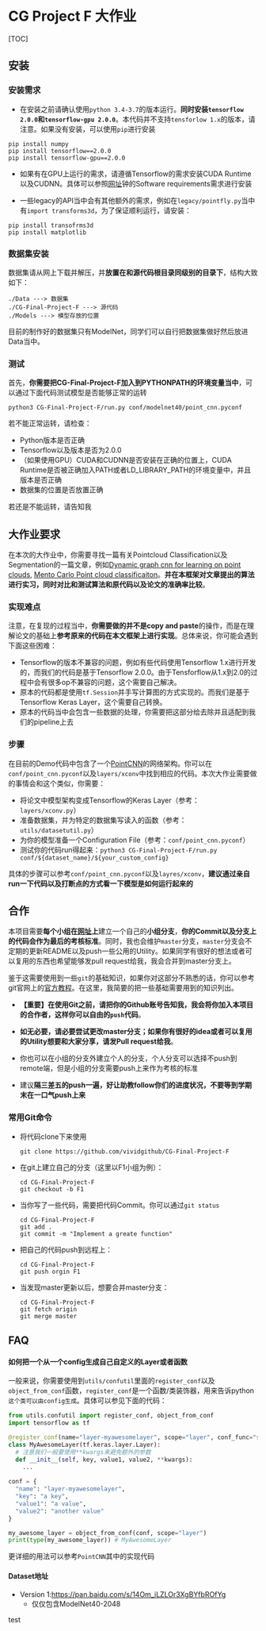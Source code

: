 # CG Project F 大作业

[TOC]

## 安装

### 安装需求

- 在安装之前请确认使用`python 3.4-3.7`的版本运行。**同时安装`tensorflow 2.0.0`和`tensorflow-gpu 2.0.0`**。本代码并不支持`tensforlow 1.x`的版本，请注意。如果没有安装，可以使用`pip`进行安装

```shell
pip install numpy
pip install tensorflow==2.0.0
pip install tensorflow-gpu==2.0.0
```

- 如果有在GPU上运行的需求，请遵循Tensorflow的需求安装CUDA Runtime以及CUDNN。具体可以参照[网址](https://www.tensorflow.org/install/gpu)钟的Software requirements需求进行安装

- 一些legacy的API当中会有其他额外的需求，例如在`legacy/pointfly.py`当中有`import transforms3d`，为了保证顺利运行，请安装：

```shell
pip install transofrms3d
pip install matplotlib
```

### 数据集安装

数据集请从网上下载并解压，并**放置在和源代码根目录同级别的目录下**，结构大致如下：

```
./Data ---> 数据集
./CG-Final-Project-F ---> 源代码
./Models ---> 模型存放的位置
```

目前的制作好的数据集只有ModelNet，同学们可以自行把数据集做好然后放进Data当中。

### 测试

首先，**你需要把CG-Final-Project-F加入到PYTHONPATH的环境变量当中**，可以通过下面代码测试模型是否能够正常的运转

```shell
python3 CG-Final-Project-F/run.py conf/modelnet40/point_cnn.pyconf
```

若不能正常运转，请检查：

- Python版本是否正确
- Tensorflow以及版本是否为2.0.0
- （如果使用GPU）CUDA和CUDNN是否安装在正确的位置上，CUDA Runtime是否被正确加入PATH或者LD_LIBRARY_PATH的环境变量中，并且版本是否正确
- 数据集的位置是否放置正确

若还是不能运转，请告知我



## 大作业要求

在本次的大作业中，你需要寻找一篇有关Pointcloud Classification以及Segmentation的一篇文章，例如[Dynamic graph cnn for learning on point clouds](https://arxiv.org/abs/1801.07829), [Mento Carlo Point cloud classificaiton](https://arxiv.org/abs/1806.01759)。**并在本框架对文章提出的算法进行实习，同时对比和测试算法和原代码以及论文的准确率比较**。

### 实现难点

注意，在复现的过程当中，**你需要做的并不是copy and paste**的操作，而是在理解论文的基础上**参考原来的代码在本文框架上进行实现**。总体来说，你可能会遇到下面这些困难：

- Tensorflow的版本不兼容的问题，例如有些代码使用Tensorflow 1.x进行开发的，而我们的代码是基于Tensorflow 2.0.0。由于Tensforflow从1.x到2.0的过程中会有很多op不兼容的问题，这个需要自己解决。
- 原本的代码都是使用`tf.Session`并手写计算图的方式实现的。而我们是基于Tensorflow Keras Layer，这个需要自己转换。
- 原本的代码当中会包含一些数据的处理，你需要把这部分给去除并且适配到我们的pipeline上去

### 步骤

在目前的Demo代码中包含了一个[PointCNN](https://arxiv.org/pdf/1801.07791.pdf)的网络架构。你可以在`conf/point_cnn.pyconf`以及`layers/xconv`中找到相应的代码。本次大作业需要做的事情会和这个类似，你需要：

- 将论文中模型架构变成Tensorflow的Keras Layer（参考：`layers/xconv.py`）
- 准备数据集，并为特定的数据集写读入的函数（参考：`utils/datasetutil.py`）
- 为你的模型准备一个Configuration File（参考：`conf/point_cnn.pyconf`）
- 测试你的代码run得起来：`python3 CG-Final-Project-F/run.py conf/${dataset_name}/${your_custom_config}`

具体的步骤可以参考`conf/point_cnn.pyconf`以及`layres/xconv`，**建议通过亲自run一下代码以及打断点的方式看一下模型是如何运行起来的**



## 合作

本项目需要**每个小组在[网址](https://github.com/vividgithub/CG-Final-Project-F)上**建立一个自己的**小组分支**，**你的Commit以及分支上的代码会作为最后的考核标准**。同时，我也会维护`master`分支，`master`分支会不定期的更新README以及push一些公用的Utility。如果同学有很好的想法或者可以复用的东西也希望能够发pull request给我，我会合并到master分支上。

鉴于这需要使用到一些`git`的基础知识，如果你对这部分不熟悉的话，你可以参考git官网上的[官方教程](https://git-scm.com/book/en/v2)。在这里，我简要的把一些基础需要用到的知识列出。

- **【重要】在使用Git之前，请把你的Github账号告知我，我会将你加入本项目的合作者，这样你可以自由的`push`代码**。

- **如无必要，请必要尝试更改master分支；如果你有很好的idea或者可以复用的Utility想要和大家分享，请发Pull request给我**。

- 你也可以在小组的分支外建立个人的分支，个人分支可以选择不push到remote端，但是小组的分支需要push上来作为考核的标准
- 建议**隔三差五的push一遍，好让助教follow你们的进度状况，不要等到学期末在一口气push上来**

### 常用Git命令

- 将代码clone下来使用

  ```
  git clone https://github.com/vividgithub/CG-Final-Project-F
  ```

- 在git上建立自己的分支（这里以F1小组为例）：

  ```
  cd CG-Final-Project-F
  git checkout -b F1
  ```

- 当你写了一些代码，需要把代码Commit。你可以通过`git status`

  ```
  cd CG-Final-Project-F
  git add .
  git commit -m "Implement a greate function" 
  ```

- 把自己的代码push到远程上：

  ```
  cd CG-Final-Project-F
  git push orgin F1
  ```

- 当发现master更新以后，想要合并master分支：

  ```
  cd CG-Final-Project-F
  git fetch origin
  git merge master
  ```

## FAQ

#### 如何把一个从一个config生成自己自定义的Layer或者函数

一般来说，你需要使用到`utils/confutil`里面的`register_conf`以及`object_from_conf`函数，`register_conf`是一个函数/类装饰器，用来告诉python`这个类可以由config生成`。具体可以参见下面的代码： 

```python
from utils.confutil import register_conf, object_from_conf
import tensorflow as tf

@register_conf(name="layer-myawesomelayer", scope="layer", conf_func="self")
class MyAwesomeLayer(tf.keras.layer.Layer):
  # 注意我们一般要使用**kwargs来避免额外的参数
  def __init__(self, key, value1, value2, **kwargs):
    ...
    
conf = {
  "name": "layer-myawesomelayer",
  "key": "a key",
  "value1": "a value",
  "value2": "another value"
}

my_awesome_layer = object_from_conf(conf, scope="layer")
print(type(my_awesome_layer)) # MyAwesomeLayer
```

更详细的用法可以参考`PointCNN`其中的实现代码

#### Dataset地址

- Version 1:https://pan.baidu.com/s/14Om_iLZLOr3XgBYfbROfYg
  - 仅仅包含ModelNet40-2048


test
